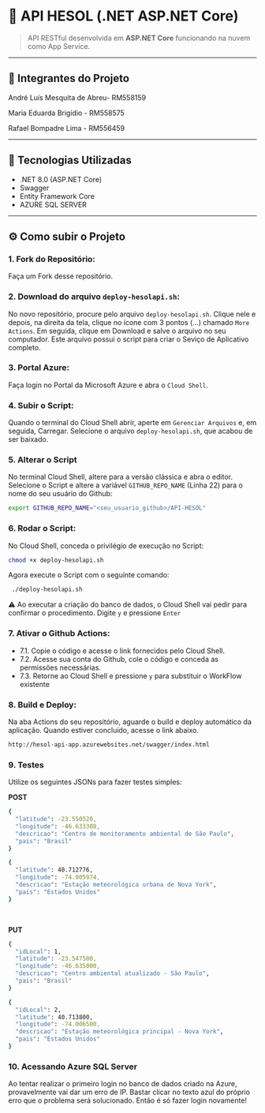 ﻿# 🧩 API HESOL (.NET ASP.NET Core)

> API RESTful desenvolvida em **ASP.NET Core** funcionando na nuvem como App Service.

---


## 🧪 Integrantes do Projeto

André Luís Mesquita de Abreu- RM558159

Maria Eduarda Brigidio - RM558575 

Rafael Bompadre Lima - RM556459

---


## 🚀 Tecnologias Utilizadas

- .NET 8.0 (ASP.NET Core)
- Swagger
- Entity Framework Core
- AZURE SQL SERVER

---
## ⚙️ Como subir o Projeto

### 1. Fork do Repositório:
Faça um Fork desse repositório.

### 2. Download do arquivo `deploy-hesolapi.sh`:
No novo repositório, procure pelo arquivo `deploy-hesolapi.sh`. Clique nele e depois, na direita da tela, clique no ícone com 3 pontos (...) chamado `More Actions`. Em seguida, clique em Download e salve o arquivo no seu computador. Este arquivo possui o script para criar o Seviço de Aplicativo completo.

### 3. Portal Azure:
Faça login no Portal da Microsoft Azure e abra o `Cloud Shell`.

### 4. Subir o Script:
Quando o terminal do Cloud Shell abrir, aperte em `Gerenciar Arquivos` e, em seguida, Carregar. Selecione o arquivo `deploy-hesolapi.sh`, que acabou de ser baixado.

### 5. Alterar o Script
No terminal Cloud Shell, altere para a versão clássica e abra o editor. Selecione o Script e altere a variável `GITHUB_REPO_NAME` (Linha 22) para o nome do seu usuário do Github:
```bash
export GITHUB_REPO_NAME="<seu_usuario_github>/API-HESOL"
```

### 6. Rodar o Script:
No Cloud Shell, conceda o privilégio de execução no Script:
```bash
chmod +x deploy-hesolapi.sh
```
Agora execute o Script com o seguinte comando:
```bash
 ./deploy-hesolapi.sh 
```
⚠️ Ao executar a criação do banco de dados, o Cloud Shell vai pedir para confirmar o procedimento. Digite `y` e pressione `Enter`

### 7. Ativar o Github Actions:
- 7.1. Copie o código e acesse o link fornecidos pelo Cloud Shell.
- 7.2. Acesse sua conta do Github, cole o código e conceda as permissões necessárias.
- 7.3. Retorne ao Cloud Shell e pressione `y` para substituir o WorkFlow existente

### 8. Build e Deploy:
Na aba Actions do seu repositório, aguarde o build e deploy automático da aplicação. Quando estiver concluído, acesse o link abaixo.
```bash
http://hesol-api-app.azurewebsites.net/swagger/index.html
```

### 9. Testes
Utilize os seguintes JSONs para fazer testes simples:<br/>

**POST**
```bash
{
  "latitude": -23.550520,
  "longitude": -46.633308,
  "descricao": "Centro de monitoramento ambiental de São Paulo",
  "pais": "Brasil"
}

```
```bash
{
  "latitude": 40.712776,
  "longitude": -74.005974,
  "descricao": "Estação meteorológica urbana de Nova York",
  "pais": "Estados Unidos"
}

```

<br/>

**PUT**
```bash
{
  "idLocal": 1,
  "latitude": -23.547500,
  "longitude": -46.635000,
  "descricao": "Centro ambiental atualizado - São Paulo",
  "pais": "Brasil"
}
```
```bash
{
  "idLocal": 2,
  "latitude": 40.713800,
  "longitude": -74.006500,
  "descricao": "Estação meteorológica principal - Nova York",
  "pais": "Estados Unidos"
}
```

### 10. Acessando Azure SQL Server
Ao tentar realizar o primeiro login no banco de dados criado na Azure, provavelmente vai dar um erro de IP. Bastar clicar no texto azul do próprio erro que o problema será solucionado. Então é só fazer login novamente! 



